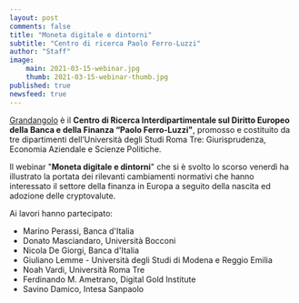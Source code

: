 ```yaml
---
layout: post
comments: false
title: "Moneta digitale e dintorni"
subtitle: "Centro di ricerca Paolo Ferro-Luzzi" 
author: "Staff"
image:
    main: 2021-03-15-webinar.jpg
    thumb: 2021-03-15-webinar-thumb.jpg
published: true
newsfeed: true
---
```


[Grandangolo](https://www.uniroma3.it/ateneo/centri/centri-di-ricerca-interdipartimentali/centro-di-ricerca-interdipartimentale-sul-diritto-europeo-della-banca-e-della-finanza-paolo-ferro-luzzi/) è il **Centro di Ricerca Interdipartimentale sul Diritto Europeo della Banca e della Finanza “Paolo Ferro-Luzzi"**, promosso e costituito da tre dipartimenti dell’Università degli Studi Roma Tre: Giurisprudenza, Economia Aziendale e Scienze Politiche.

Il webinar "**Moneta digitale e dintorni**" che si è svolto lo scorso venerdì ha illustrato la portata dei rilevanti cambiamenti normativi che hanno interessato il settore della finanza in Europa a seguito della nascita ed adozione delle cryptovalute.

Ai lavori hanno partecipato:

- Marino Perassi, Banca d'Italia
- Donato Masciandaro, Università Bocconi
- Nicola De Giorgi, Banca d'Italia
- Giuliano Lemme - Università degli Studi di Modena e Reggio Emilia
- Noah Vardi, Università Roma Tre
- Ferdinando M. Ametrano, Digital Gold Institute
- Savino Damico, Intesa Sanpaolo
